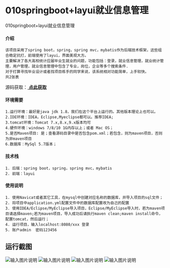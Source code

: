 # 010springboot+layui就业信息管理
010springboot+layui就业信息管理


#### 介绍
```
该项目采用了spring boot，spring，spring mvc，mybatis作为后端技术框架，这些组合稳定抗打，前端使用了layui，界面美观大方。
主要解决了各大高校统计应届毕业生就业的问题，功能包括：登录，就业信息管理，就业统计管理，用户管理，就业信息管理中包含了专业，岗位，企业等多个搜索条件.
对于打算寻找毕业设计或者找项目练手的同学来说，该系统相对功能简单，上手较快。
共2张表
```

源码获取：[ **点此获取** ](http://www.shuyue.fun/index.php?type=productinfo&id=159)

#### 环境需要
```
1.运行环境：最好是java jdk 1.8，我们在这个平台上运行的。其他版本理论上也可以。
2.IDE环境：IDEA，Eclipse,Myeclipse都可以。推荐IDEA;
3.tomcat环境：Tomcat 7.x,8.x,9.x版本均可
4.硬件环境：windows 7/8/10 1G内存以上；或者 Mac OS；
5.是否Maven项目: 是；查看源码目录中是否包含pom.xml；若包含，则为maven项目，否则为非maven项目
6.数据库：MySql 5.7版本；
```

#### 技术栈
```
1. 后端：spring boot，spring，spring mvc，mybatis
2. 前端：layui
```

#### 使用说明
```
1. 使用Navicat或者其它工具，在mysql中创建对应名称的数据库，并导入项目的sql文件；
2. 将项目中application.yml配置文件中的数据库配置改为自己的配置
3. 使用IDEA/Eclipse/MyEclipse导入项目，Eclipse/MyEclipse导入时，若为maven项目请选择maven;若为maven项目，导入成功后请执行maven clean;maven install命令，配置tomcat，然后运行；
4. 运行项目，输入localhost:8080/xxx 登录
5. 账户admin  密码123456
```

## 运行截图
![输入图片说明](https://images.gitee.com/uploads/images/2021/0319/105242_8a238283_863230.png "屏幕截图.png")
![输入图片说明](https://images.gitee.com/uploads/images/2021/0319/105256_2144eb30_863230.png "屏幕截图.png")
![输入图片说明](https://images.gitee.com/uploads/images/2021/0319/105304_3bde1785_863230.png "屏幕截图.png")
![输入图片说明](https://images.gitee.com/uploads/images/2021/0319/105311_691a8117_863230.png "屏幕截图.png")




